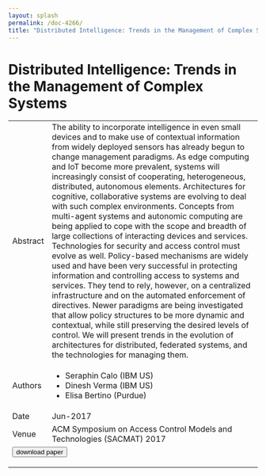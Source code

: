 ```yaml
---
layout: splash
permalink: /doc-4266/
title: "Distributed Intelligence: Trends in the Management of Complex Systems"
---
```


# Distributed Intelligence: Trends in the Management of Complex Systems

<table>
    <tbody>
    <tr>
        <td>Abstract</td>
        <td>The ability to incorporate intelligence in even small devices and to make use of contextual information from widely deployed sensors has already begun to change management paradigms. As edge computing and IoT become more prevalent, systems will increasingly consist of cooperating, heterogeneous, distributed, autonomous elements. Architectures for cognitive, collaborative systems are evolving to deal with such complex environments. Concepts from multi-agent systems and autonomic computing are being applied to cope with the scope and breadth of large collections of interacting devices and services. Technologies for security and access control must evolve as well. Policy-based mechanisms are widely used and have been very successful in protecting information and controlling access to systems and services. They tend to rely, however, on a centralized infrastructure and on the automated enforcement of directives. Newer paradigms are being investigated that allow policy structures to be more dynamic and contextual, while still preserving the desired levels of control. We will present trends in the evolution of architectures for distributed, federated systems, and the technologies for managing them.</td>
    </tr>
    <tr>
        <td>Authors</td>
        <td>
            <ul>
                <li>Seraphin Calo (IBM US)</li>
                <li>Dinesh Verma (IBM US)</li>
                <li>Elisa Bertino (Purdue)</li>
            </ul>
        </td>
    </tr>
    <tr>
        <td>Date</td>
        <td>Jun-2017</td>
    </tr>
    <tr>
        <td>Venue</td>
        <td>ACM Symposium on Access Control Models and Technologies (SACMAT) 2017</td>
    </tr>
        <tr>
            <td colspan="2">
                <form method="get" action="https://dais-ita.org/sites/default/files/p1-calo.pdf">
                    <button type="submit">download paper</button>
                </form>
            </td>
        </tr>
    </tbody>
</table>
